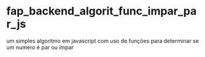 # fap_backend_algorit_func_impar_par_js
um simples algoritmo em javascript com uso de funções para determinar se um numero é par ou ímpar
